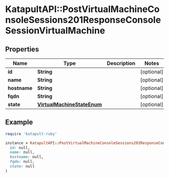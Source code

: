 # KatapultAPI::PostVirtualMachineConsoleSessions201ResponseConsoleSessionVirtualMachine

## Properties

| Name | Type | Description | Notes |
| ---- | ---- | ----------- | ----- |
| **id** | **String** |  | [optional] |
| **name** | **String** |  | [optional] |
| **hostname** | **String** |  | [optional] |
| **fqdn** | **String** |  | [optional] |
| **state** | [**VirtualMachineStateEnum**](VirtualMachineStateEnum.md) |  | [optional] |

## Example

```ruby
require 'katapult-ruby'

instance = KatapultAPI::PostVirtualMachineConsoleSessions201ResponseConsoleSessionVirtualMachine.new(
  id: null,
  name: null,
  hostname: null,
  fqdn: null,
  state: null
)
```

